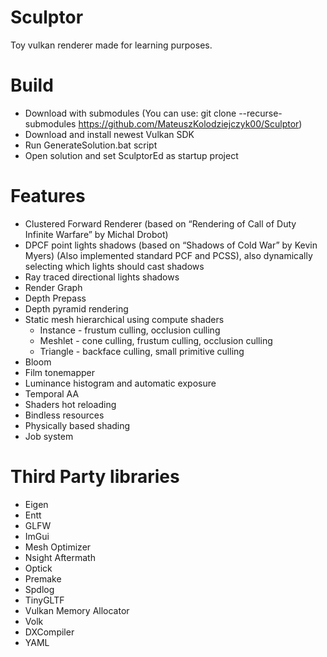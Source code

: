 # Sculptor
Toy vulkan renderer made for learning purposes.
# Build
- Download with submodules (You can use: git clone --recurse-submodules https://github.com/MateuszKolodziejczyk00/Sculptor)
- Download and install newest Vulkan SDK
- Run GenerateSolution.bat script
- Open solution and set SculptorEd as startup project
# Features
- Clustered Forward Renderer (based on “Rendering of Call of Duty Infinite Warfare” by Michal Drobot)
- DPCF point lights shadows (based on “Shadows of Cold War” by Kevin Myers) (Also implemented standard PCF and PCSS), also dynamically selecting which lights should cast shadows
- Ray traced directional lights shadows
- Render Graph
- Depth Prepass
- Depth pyramid rendering
- Static mesh hierarchical using compute shaders
  - Instance - frustum culling, occlusion culling
  - Meshlet - cone culling, frustum culling, occlusion culling
  - Triangle - backface culling, small primitive culling
- Bloom
- Film tonemapper
- Luminance histogram and automatic exposure
- Temporal AA
- Shaders hot reloading
- Bindless resources
- Physically based shading
- Job system
# Third Party libraries
- Eigen
- Entt
- GLFW
- ImGui
- Mesh Optimizer
- Nsight Aftermath
- Optick
- Premake
- Spdlog
- TinyGLTF
- Vulkan Memory Allocator
- Volk
- DXCompiler
- YAML
